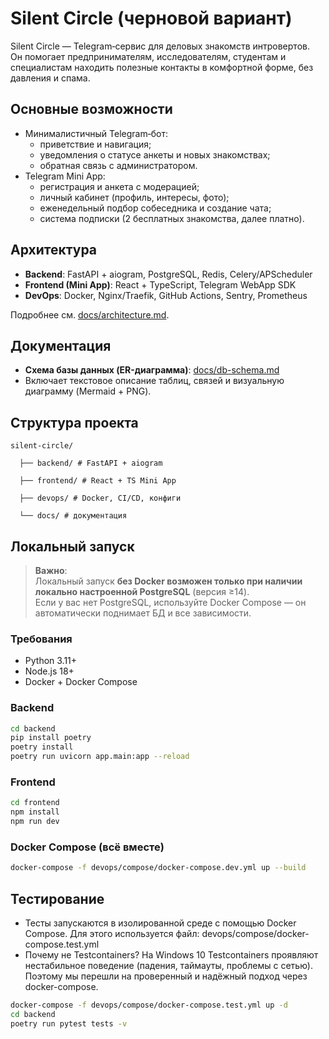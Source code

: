 # Silent Circle (черновой вариант)

Silent Circle — Telegram‑сервис для деловых знакомств интровертов.  
Он помогает предпринимателям, исследователям, студентам и специалистам находить полезные контакты в комфортной форме, без давления и спама.

##  Основные возможности
- Минималистичный Telegram‑бот:
  - приветствие и навигация;
  - уведомления о статусе анкеты и новых знакомствах;
  - обратная связь с администратором.
- Telegram Mini App:
  - регистрация и анкета с модерацией;
  - личный кабинет (профиль, интересы, фото);
  - еженедельный подбор собеседника и создание чата;
  - система подписки (2 бесплатных знакомства, далее платно).

## Архитектура
- **Backend**: FastAPI + aiogram, PostgreSQL, Redis, Celery/APScheduler
- **Frontend (Mini App)**: React + TypeScript, Telegram WebApp SDK
- **DevOps**: Docker, Nginx/Traefik, GitHub Actions, Sentry, Prometheus

Подробнее см. [docs/architecture.md](docs/architecture.md).

## Документация
-  **Схема базы данных (ER-диаграмма)**: [docs/db-schema.md](docs/db-schema.md)  
-  Включает текстовое описание таблиц, связей и визуальную диаграмму (Mermaid + PNG).

## Структура проекта

    silent-circle/

      ├── backend/ # FastAPI + aiogram

      ├── frontend/ # React + TS Mini App

      ├── devops/ # Docker, CI/CD, конфиги

      └── docs/ # документация

## Локальный запуск

> **Важно**:  
> Локальный запуск **без Docker возможен только при наличии локально настроенной PostgreSQL** (версия ≥14).  
> Если у вас нет PostgreSQL, используйте Docker Compose — он автоматически поднимает БД и все зависимости.  

### Требования
- Python 3.11+
- Node.js 18+
- Docker + Docker Compose

### Backend
```bash
cd backend
pip install poetry
poetry install
poetry run uvicorn app.main:app --reload
```

### Frontend
```bash
cd frontend
npm install
npm run dev
```

### Docker Compose (всё вместе)
```bash
docker-compose -f devops/compose/docker-compose.dev.yml up --build
```

## Тестирование
- Тесты запускаются в изолированной среде с помощью Docker Compose. Для этого используется файл:
devops/compose/docker-compose.test.yml
- Почему не Testcontainers?
На Windows 10 Testcontainers проявляют нестабильное поведение (падения, таймауты, проблемы с сетью). Поэтому мы перешли на проверенный и надёжный подход через docker-compose.
```bash
docker-compose -f devops/compose/docker-compose.test.yml up -d
cd backend
poetry run pytest tests -v
```